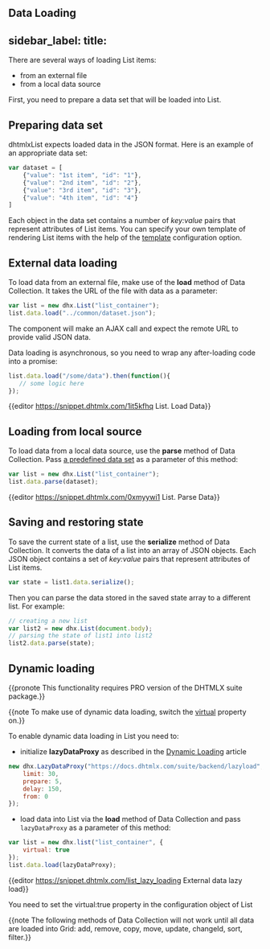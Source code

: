 Data Loading
---
sidebar_label: 
title: 
---          

There are several ways of loading List items:

- from an external file
- from a local data source

First, you need to prepare a data set that will be loaded into List.

Preparing data set
-------------------

dhtmlxList expects loaded data in the JSON format. Here is an example of an appropriate data set:

~~~js
var dataset = [
	{"value": "1st item", "id": "1"},
    {"value": "2nd item", "id": "2"},
    {"value": "3rd item", "id": "3"},
    {"value": "4th item", "id": "4"}
]
~~~

Each object in the data set contains a number of *key:value* pairs that represent attributes of List items. 
You can specify your own template of rendering List items with the help of the [template](list/api/list_template_config.md) configuration option.


External data loading
--------------------

To load data from an external file, make use of the **load** method of Data Collection. It takes the URL of the file with data as a parameter:

~~~js
var list = new dhx.List("list_container");
list.data.load("../common/dataset.json");
~~~

The component will make an AJAX call and expect the remote URL to provide valid JSON data.

Data loading is asynchronous, so you need to wrap any after-loading code into a promise:

~~~js
list.data.load("/some/data").then(function(){
   // some logic here
});
~~~


{{editor	https://snippet.dhtmlx.com/1it5kfhq	List. Load Data}}

Loading from local source
------------------

To load data from a local data source, use the **parse** method of Data Collection. Pass [a predefined data set](#preparingdataset) as a parameter of this method:

~~~js
var list = new dhx.List("list_container");
list.data.parse(dataset);
~~~

{{editor	https://snippet.dhtmlx.com/0xmyywi1	List. Parse Data}}

Saving and restoring state
----------------------------

To save the current state of a list, use the **serialize** method of Data Collection. It converts the data of a list into an array of JSON objects. 
Each JSON object contains a set of *key:value* pairs that represent attributes of List items.

~~~js
var state = list1.data.serialize();
~~~

Then you can parse the data stored in the saved state array to a different list. For example:

~~~js
// creating a new list
var list2 = new dhx.List(document.body);
// parsing the state of list1 into list2
list2.data.parse(state);
~~~


Dynamic loading 
------------------

{{pronote This functionality requires PRO version of the DHTMLX suite package.}}

{{note To make use of dynamic data loading, switch the [virtual](list/api/list_virtual_config.md) property on.}}

To enable dynamic data loading  in List you need to:

- initialize **lazyDataProxy** as described in the [Dynamic Loading](helpers/lazydataproxy.md) article

~~~js
new dhx.LazyDataProxy("https://docs.dhtmlx.com/suite/backend/lazyload", {
    limit: 30,
    prepare: 5,
    delay: 150,
    from: 0
});
~~~

-  load data into List via the **load** method of Data Collection and pass `lazyDataProxy` as a parameter of this method:

~~~js
var list = new dhx.list("list_container", {
    virtual: true
});
list.data.load(lazyDataProxy);
~~~

{{editor    https://snippet.dhtmlx.com/list_lazy_loading	External data lazy load}}

You need to set the virtual:true property in the configuration object of List

{{note The following methods of Data Collection will not work until all data are loaded into Grid: add, remove, copy, move, update, changeId, sort, filter.}}



